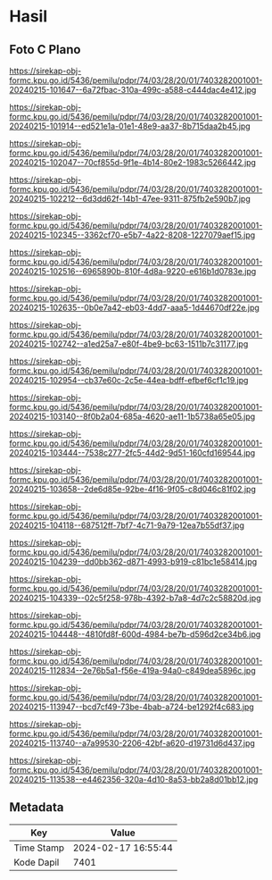 # Hasil

## Foto C Plano

https://sirekap-obj-formc.kpu.go.id/5436/pemilu/pdpr/74/03/28/20/01/7403282001001-20240215-101647--6a72fbac-310a-499c-a588-c444dac4e412.jpg

https://sirekap-obj-formc.kpu.go.id/5436/pemilu/pdpr/74/03/28/20/01/7403282001001-20240215-101914--ed521e1a-01e1-48e9-aa37-8b715daa2b45.jpg

https://sirekap-obj-formc.kpu.go.id/5436/pemilu/pdpr/74/03/28/20/01/7403282001001-20240215-102047--70cf855d-9f1e-4b14-80e2-1983c5266442.jpg

https://sirekap-obj-formc.kpu.go.id/5436/pemilu/pdpr/74/03/28/20/01/7403282001001-20240215-102212--6d3dd62f-14b1-47ee-9311-875fb2e590b7.jpg

https://sirekap-obj-formc.kpu.go.id/5436/pemilu/pdpr/74/03/28/20/01/7403282001001-20240215-102345--3362cf70-e5b7-4a22-8208-1227079aef15.jpg

https://sirekap-obj-formc.kpu.go.id/5436/pemilu/pdpr/74/03/28/20/01/7403282001001-20240215-102516--6965890b-810f-4d8a-9220-e616b1d0783e.jpg

https://sirekap-obj-formc.kpu.go.id/5436/pemilu/pdpr/74/03/28/20/01/7403282001001-20240215-102635--0b0e7a42-eb03-4dd7-aaa5-1d44670df22e.jpg

https://sirekap-obj-formc.kpu.go.id/5436/pemilu/pdpr/74/03/28/20/01/7403282001001-20240215-102742--a1ed25a7-e80f-4be9-bc63-1511b7c31177.jpg

https://sirekap-obj-formc.kpu.go.id/5436/pemilu/pdpr/74/03/28/20/01/7403282001001-20240215-102954--cb37e60c-2c5e-44ea-bdff-efbef6cf1c19.jpg

https://sirekap-obj-formc.kpu.go.id/5436/pemilu/pdpr/74/03/28/20/01/7403282001001-20240215-103140--8f0b2a04-685a-4620-ae11-1b5738a65e05.jpg

https://sirekap-obj-formc.kpu.go.id/5436/pemilu/pdpr/74/03/28/20/01/7403282001001-20240215-103444--7538c277-2fc5-44d2-9d51-160cfd169544.jpg

https://sirekap-obj-formc.kpu.go.id/5436/pemilu/pdpr/74/03/28/20/01/7403282001001-20240215-103658--2de6d85e-92be-4f16-9f05-c8d046c81f02.jpg

https://sirekap-obj-formc.kpu.go.id/5436/pemilu/pdpr/74/03/28/20/01/7403282001001-20240215-104118--687512ff-7bf7-4c71-9a79-12ea7b55df37.jpg

https://sirekap-obj-formc.kpu.go.id/5436/pemilu/pdpr/74/03/28/20/01/7403282001001-20240215-104239--dd0bb362-d871-4993-b919-c81bc1e58414.jpg

https://sirekap-obj-formc.kpu.go.id/5436/pemilu/pdpr/74/03/28/20/01/7403282001001-20240215-104339--02c5f258-978b-4392-b7a8-4d7c2c58820d.jpg

https://sirekap-obj-formc.kpu.go.id/5436/pemilu/pdpr/74/03/28/20/01/7403282001001-20240215-104448--4810fd8f-600d-4984-be7b-d596d2ce34b6.jpg

https://sirekap-obj-formc.kpu.go.id/5436/pemilu/pdpr/74/03/28/20/01/7403282001001-20240215-112834--2e76b5a1-f56e-419a-94a0-c849dea5896c.jpg

https://sirekap-obj-formc.kpu.go.id/5436/pemilu/pdpr/74/03/28/20/01/7403282001001-20240215-113947--bcd7cf49-73be-4bab-a724-be1292f4c683.jpg

https://sirekap-obj-formc.kpu.go.id/5436/pemilu/pdpr/74/03/28/20/01/7403282001001-20240215-113740--a7a99530-2206-42bf-a620-d19731d6d437.jpg

https://sirekap-obj-formc.kpu.go.id/5436/pemilu/pdpr/74/03/28/20/01/7403282001001-20240215-113538--e4462356-320a-4d10-8a53-bb2a8d01bb12.jpg


## Metadata

| Key        | Value               |
| ---------- | ------------------- |
| Time Stamp | 2024-02-17 16:55:44 |
| Kode Dapil | 7401                |



